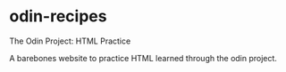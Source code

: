 # odin-recipes
The Odin Project: HTML Practice

A barebones website to practice HTML learned through the odin project.
